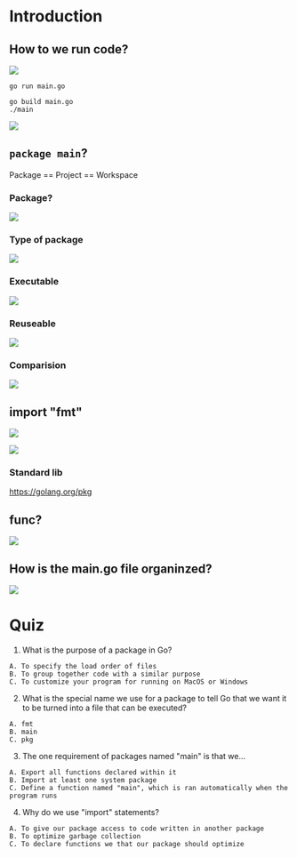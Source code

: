 # Introduction
##  How to we run code?

![](02.01.png)

```
go run main.go
```

```
go build main.go
./main
```

![](02.07.png)

## `package main`?

Package == Project == Workspace

### Package?

![](02.02.png)

### Type of package

![](02.03.png)

### Executable

![](02.04.png)

### Reuseable

![](02.05.png)

### Comparision

![](02.06.png)

## import "fmt"

![](02.08.png)

![](02.09.png)

### Standard lib

https://golang.org/pkg

## func?

![](02.10.png)

## How is the main.go file organinzed?

![](02.11.png)

# Quiz

1. What is the purpose of a package in Go?

```
A. To specify the load order of files
B. To group together code with a similar purpose
C. To customize your program for running on MacOS or Windows
```
<!-- B. -->

2. What is the special name we use for a package to tell Go that we want it to be turned into a file that can be executed?

```
A. fmt
B. main
C. pkg
```
<!-- B. -->

3. The one requirement of packages named "main" is that we...

```
A. Export all functions declared within it
B. Import at least one system package
C. Define a function named "main", which is ran automatically when the program runs
```
<!-- C. -->

4. Why do we use "import" statements?
```
A. To give our package access to code written in another package
B. To optimize garbage collection
C. To declare functions we that our package should optimize
```
<!-- A. -->



